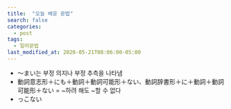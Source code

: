 ```yaml
---
title:  "오늘 배운 문법"
search: false
categories: 
  - post
tags:
  - 일어문법
last_modified_at: 2020-05-21T08:06:00-05:00
---
```


- 〜まい는 부정 의지나 부정 추측을 나타냄
- 動詞意志形＋にも＋動詞＋動詞可能形＋ない、動詞辞書形＋に＋動詞＋動詞可能形＋ない = ~하려 해도 ~할 수 없다
- っこない